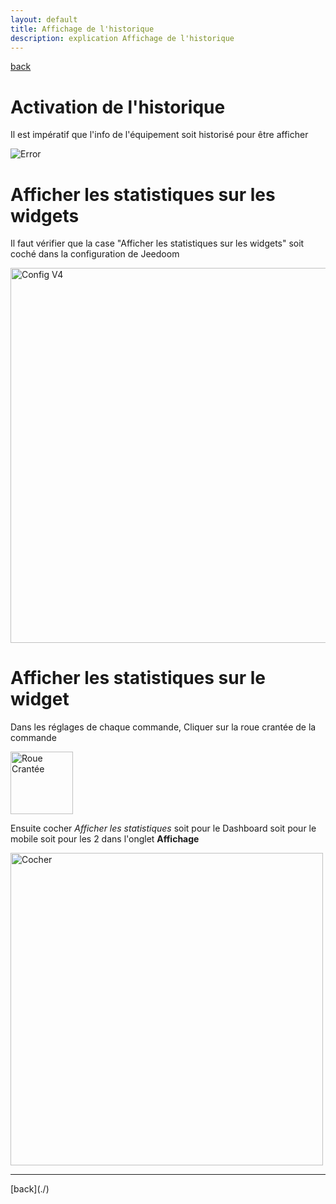 ```yaml
---
layout: default
title: Affichage de l'historique
description: explication Affichage de l'historique
---
```

[back](./)

# Activation de l'historique
Il est impératif que l'info de l'équipement soit historisé pour être afficher
<p><img src="../img/help/stats_activation.png" alt="Error" /></p>

# Afficher les statistiques sur les widgets
Il faut vérifier que la case "Afficher les statistiques sur les widgets" soit coché dans la configuration de Jeedoom
<p><img src="../img/help/stats_activation_V4.png" alt="Config V4" width="600"/></p>

# Afficher les statistiques sur le widget
Dans les réglages de chaque commande, Cliquer sur la roue crantée de la commande
<p><img src="../img/help/config_roue.png" alt="Roue Crantée" width="100"/></p>

Ensuite cocher <i>Afficher les statistiques</i> soit pour le Dashboard soit pour le mobile soit pour les 2 dans l'onglet <b>Affichage</b>
<p><img src="../img/help/stats_cocher.png" alt="Cocher" width="500"/></p>

<hr />
[back](./)